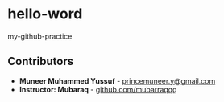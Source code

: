 # hello-word
my-github-practice

## Contributors

- **Muneer Muhammed Yussuf** - [princemuneer.y@gmail.com](mailto:princemuneer.y@gmail.com)  
- **Instructor: Mubaraq** - [github.com/mubarraqqq](https://github.com/mubarraqqq)
